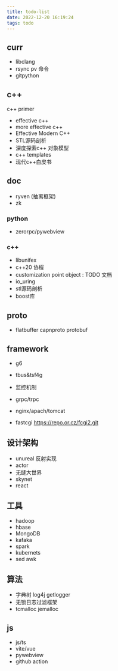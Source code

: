 ```yaml
---
title: todo-list
date: 2022-12-20 16:19:24
tags: todo
---
```

## curr
- libclang
- rsync pv 命令
- gitpython
## c++
c++ primer
- effective c++
- more effective c++
- Effective Modern C++
- STL源码剖析
- 深度探索c++ 对象模型
- c++ templates
- 现代c++白皮书
## doc
- ryven (抽离框架)
- zk

### python
- zerorpc/pywebview


### c++
- libunifex
- c++20 协程
- customization point object : TODO 文档
- io_uring
- stl源码剖析
- boost库
## proto

- flatbuffer capnproto protobuf

## framework
- g6
- tbus&tsf4g
- 监控机制

- grpc/trpc
- nginx/apach/tomcat
- fastcgi https://repo.or.cz/fcgi2.git


## 设计架构

- unureal 反射实现
- actor
- 无缝大世界
- skynet
- react

## 工具

- hadoop
- hbase
- MongoDB
- kafaka
- spark
- kubernets
- sed awk

## 算法
- 字典树 log4j getlogger 
- 无锁日志过滤框架
- tcmalloc jemalloc



## js
- js/ts
- vite/vue
- pywebview
- github action
